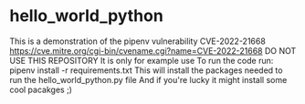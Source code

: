 # hello_world_python
This is a demonstration of the pipenv vulnerability CVE-2022-21668 https://cve.mitre.org/cgi-bin/cvename.cgi?name=CVE-2022-21668
DO NOT USE THIS REPOSITORY
It is only for example use
To run the code run: pipenv install -r requirements.txt
This will install the packages needed to run the hello_world_python.py file
And if you're lucky it might install some cool pacakges ;)
